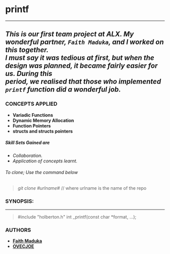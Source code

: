 # printf
---
***This is our first team project at ALX. My wonderful partner, `Faith Maduka`, and I worked on this together.<br>
I must say it was tedious at first, but when the design was planned, it became fairly easier for us. During this<br>
period, we realised that those who implemented `printf` function did a wonderful job.***
---
### CONCEPTS APPLIED
- **Variadic Functions**
- **Dynamic Memory Allocation**
- **Function Pointers**
- **structs and structs pointers**
##### Skill Sets Gained are
- _Collaboration._
- _Application of concepts learnt._
###### To clone; Use the command below
> _git clone #urlname#_ // where urlname is the name of the repo
### SYNOPSIS:
---
> #include "holberton.h"
> int _printf(const char *format, ...);

### AUTHORS
- **[Faith Maduka](https://github.com/Faith-Maduka)**
- **[OVECJOE](https://github.com/OVECJOE)**

